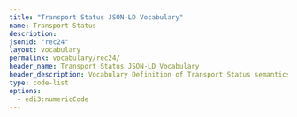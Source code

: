 ```yaml
---
title: "Transport Status JSON-LD Vocabulary"
name: Transport Status
description: 
jsonid: "rec24"
layout: vocabulary
permalink: vocabulary/rec24/
header_name: Transport Status JSON-LD Vocabulary
header_description: Vocabulary Definition of Transport Status semantics in HTML format. JSON-LD format is available at [rec24.jsonld](https://edi3.org/vocabulary/rec24.jsonld)
type: code-list 
options:
  - edi3:numericCode
---
```

